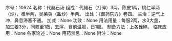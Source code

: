 序号：10624
名称：代赭石汤
组成：代赭石（打碎）3两，陈皮1两，桃仁半两（炒），桂半两，吴茱萸（盐炒）半两。
出处：《御药院方》卷四。
主治：逆气上冲，鼻息滞塞不通。
加减：None
功效：None
用法用量：每服2两，水3大盏，加生姜3分，同煎至1盏，去滓，食前温服，日1服。
制备方法：上各锉碎。
临床应用：None
各家论述：None
用药禁忌：None
附注：None
